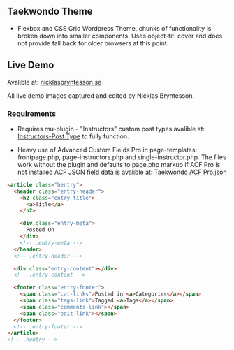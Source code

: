 ## Taekwondo Theme

- Flexbox and CSS Grid Wordpress Theme, chunks of functionality is broken down into smaller components.
  Uses object-fit: cover and does not provide fall back for older browsers at this point.

## Live Demo

Avalible at: [nicklasbryntesson.se](https://taekwondo.nicklasbryntesson.se)

All live demo images captured and edited by Nicklas Bryntesson.

### Requirements

- Requires mu-plugin - "Instructors" custom post types avalible at: [Instructors-Post Type](https://github.com/nicklas-bryntesson/Assets/blob/main/Taekwondo%20Theme%20Assets/mu-plugins/instructors.php) to fully function.

- Heavy use of Advanced Custom Fields Pro in page-templates: frontpage.php, page-instructors.php and single-instructor.php.
  The files work without the plugin and defaults to page.php markup if ACF Pro is not installed
  ACF JSON field data is avalible at: [Taekwondo ACF Pro.json](https://github.com/nicklas-bryntesson/Assets/blob/main/Taekwondo%20Theme%20Assets/tkd-acf.json)

```html
<article class="hentry">
  <header class="entry-header">
    <h2 class="entry-title">
      <a>Title</a>
    </h2>

    <div class="entry-meta">
      Posted On
    </div>
    <!-- .entry-meta -->
  </header>
  <!-- .entry-header -->

  <div class="entry-content"></div>
  <!-- .entry-content -->

  <footer class="entry-footer">
    <span class="cat-links">Posted in <a>Categories</a></span>
    <span class="tags-link">Tagged <a>Tags</a></span>
    <span class="comments-link"></span>
    <span class="edit-link"></span>
  </footer>
  <!-- .entry-footer -->
</article>
<!-- .hentry -->
```
